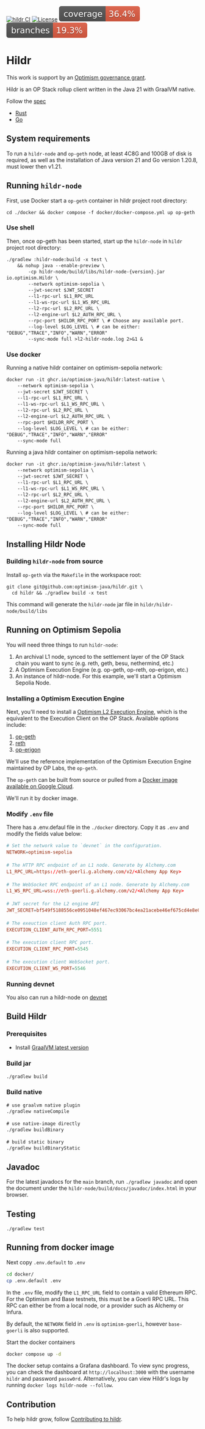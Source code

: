 [![hildr CI](https://github.com/GrapeBaBa/hildr/actions/workflows/build.yml/badge.svg?branch=main)](https://github.com/GrapeBaBa/hildr/actions/workflows/build.yml)
[![License](https://img.shields.io/badge/license-MIT-blue)](https://opensource.org/licenses/MIT)
![Coverage](.github/badges/jacoco.svg)
![Branches](.github/badges/branches.svg)

# Hildr

This work is support by an [Optimism governance grant](https://app.charmverse.io/op-grants/proposals?id=e5613e76-a26f-41e4-9f0d-4e2dbfccf5b8).

Hildr is an OP Stack rollup client written in the Java 21 with GraalVM native.

Follow the [spec](https://github.com/ethereum-optimism/optimism/blob/develop/specs/rollup-node.md)

- [Rust](https://github.com/a16z/magi)
- [Go](https://github.com/ethereum-optimism/optimism/tree/develop/op-node)

## System requirements
To run a `hildr-node` and `op-geth` node, at least 4C8G and 100GB of disk is required, as well as the installation of Java version 21 and Go version 1.20.8, must lower then v1.21.

## Running `hildr-node`

First, use Docker start a `op-geth` container in hildr project root directory:

```shell
cd ./docker && docker compose -f docker/docker-compose.yml up op-geth
```

### Use shell
Then, once op-geth has been started, start up the `hildr-node` in `hildr` project root directory:
```shell
./gradlew :hildr-node:build -x test \
    && nohup java --enable-preview \
        -cp hildr-node/build/libs/hildr-node-{version}.jar io.optimism.Hildr \
        --network optimism-sepolia \
        --jwt-secret $JWT_SECRET
        --l1-rpc-url $L1_RPC_URL
        --l1-ws-rpc-url $L1_WS_RPC_URL
        --l2-rpc-url $L2_RPC_URL \
        --l2-engine-url $L2_AUTH_RPC_URL \
        --rpc-port $HILDR_RPC_PORT \ # Choose any available port.
        --log-level $LOG_LEVEL \ # can be either: "DEBUG","TRACE","INFO","WARN","ERROR"
        --sync-mode full >l2-hildr-node.log 2>&1 &
```

### Use docker

Running a native hildr container on optimism-sepolia network:
```shell
docker run -it ghcr.io/optimism-java/hildr:latest-native \
    --network optimism-sepolia \
    --jwt-secret $JWT_SECRET \
    --l1-rpc-url $L1_RPC_URL \
    --l1-ws-rpc-url $L1_WS_RPC_URL \
    --l2-rpc-url $L2_RPC_URL \
    --l2-engine-url $L2_AUTH_RPC_URL \
    --rpc-port $HILDR_RPC_PORT \
    --log-level $LOG_LEVEL \ # can be either: "DEBUG","TRACE","INFO","WARN","ERROR"
    --sync-mode full
```

Running a java hildr container on optimism-sepolia network:
```shell
docker run -it ghcr.io/optimism-java/hildr:latest \
    --network optimism-sepolia \
    --jwt-secret $JWT_SECRET \
    --l1-rpc-url $L1_RPC_URL \
    --l1-ws-rpc-url $L1_WS_RPC_URL \
    --l2-rpc-url $L2_RPC_URL \
    --l2-engine-url $L2_AUTH_RPC_URL \
    --rpc-port $HILDR_RPC_PORT \
    --log-level $LOG_LEVEL \ # can be either: "DEBUG","TRACE","INFO","WARN","ERROR"
    --sync-mode full
```

## Installing Hildr Node

### Building `hildr-node` from source


Install `op-geth` via the `Makefile` in the workspace root:

```shell
git clone git@github.com:optimism-java/hildr.git \
  cd hildr && ./gradlew build -x test
```

This command will generate the `hildr-node` jar file in `hildr/hildr-node/build/libs`

## Running on Optimism Sepolia

You will need three things to run `hildr-node`:
1. An archival L1 node, synced to the settlement layer of the OP Stack chain you want to sync (e.g. reth, geth, besu, nethermind, etc.)
2. A Optimism Execution Engine (e.g. op-geth, op-reth, op-erigon, etc.)
3. An instance of hildr-node.
For this example, we'll start a Optimism Sepolia Node.


### Installing a Optimism Execution Engine

Next, you'll need to install a [Optimism L2 Execution Engine](https://github.com/ethereum-optimism/optimism/blob/develop/specs/exec-engine.md), which is the equivalent to the Execution Client on the OP Stack.
Available options include:
1. [op-geth](https://github.com/ethereum-optimism/op-geth)
2. [reth](https://github.com/paradigmxyz/reth)
3. [op-erigon](https://github.com/testinprod-io/op-erigon)

We'll use the reference implementation of the Optimism Execution Engine maintained by OP Labs, the `op-geth`.

The `op-geth` can be built from source or pulled from a [Docker image available on Google Cloud](https://console.cloud.google.com/artifacts/docker/oplabs-tools-artifacts/us/images/op-geth).

We'll run it by docker image.

### Modify `.env` file

There has a .env.defaul file in the `./docker` directory. Copy it as `.env` and modify the fields value below:

```toml
# Set the network value to `devnet` in the configuration.
NETWORK=optimism-sepolia

# The HTTP RPC endpoint of an L1 node. Generate by Alchemy.com
L1_RPC_URL=https://eth-goerli.g.alchemy.com/v2/<Alchemy App Key>

# The WebSocket RPC endpoint of an L1 node. Generate by Alchemy.com
L1_WS_RPC_URL=wss://eth-goerli.g.alchemy.com/v2/<Alchemy App Key>

# JWT secret for the L2 engine API
JWT_SECRET=bf549f5188556ce0951048ef467ec93067bc4ea21acebe46ef675cd4e8e015ff

# The exeuction client Auth RPC port.
EXECUTION_CLIENT_AUTH_RPC_PORT=5551

# The execution client RPC port.
EXECUTION_CLIENT_RPC_PORT=5545

# The execution client WebSocket port.
EXECUTION_CLIENT_WS_PORT=5546

```

### Running devnet

You also can run a hildr-node on [devnet](./docs/devnet.md)

## Build Hildr

### Prerequisites
- Install [GraalVM latest version](https://www.graalvm.org/latest/docs/getting-started/)

### Build jar

```shell
./gradlew build
```

### Build native

```shell
# use graalvm native plugin
./gradlew nativeCompile

# use native-image directly
./gradlew buildBinary

# build static binary
./gradlew buildBinaryStatic
```

## Javadoc

For the latest javadocs for the `main` branch, run `./gradlew javadoc` and open
the document under the `hildr-node/build/docs/javadoc/index.html` in your browser.

## Testing

```
./gradlew test
```

## Running from docker image

Next copy `.env.default` to `.env`
```sh
cd docker/
cp .env.default .env
```

In the `.env` file, modify the `L1_RPC_URL` field to contain a valid Ethereum RPC. For the Optimism and Base testnets, this must be a Goerli RPC URL. This RPC can either be from a local node, or a provider such as Alchemy or Infura.

By default, the `NETWORK` field in `.env` is `optimism-goerli`, however `base-goerli` is also supported.

Start the docker containers
```sh
docker compose up -d
```

The docker setup contains a Grafana dashboard. To view sync progress, you can check the dashboard at `http://localhost:3000` with the username `hildr` and password `passw0rd`. Alternatively, you can view Hildr's logs by running `docker logs hildr-node --follow`.

## Contribution
To help hildr grow, follow [Contributing to hildr](CONTRIBUTING.md).

